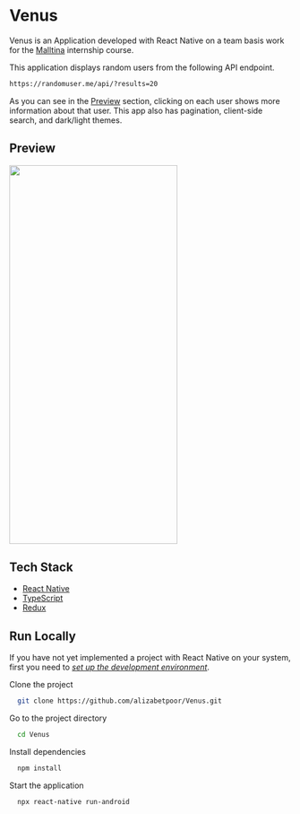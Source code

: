 # Venus

Venus is an Application developed with React Native on a team
basis work for the [Malltina](https://malltina.com/)
internship course.

This application displays random users from the following
 API endpoint.
 ```bash
https://randomuser.me/api/?results=20
```
As you can see in the [Preview](#preview) section, 
clicking on each user
shows more information about that user.
This app also has pagination,
 client-side search, and dark/light themes.

## Preview
<img src="/screenshots/app.gif" width="300" height="675">

## Tech Stack

- [React Native](https://reactnative.dev/)
- [TypeScript](https://www.typescriptlang.org/)
- [Redux](https://redux.js.org/)

## Run Locally
If you have not yet implemented a project with React Native on 
your system, first you need to 
[*set up the development environment*](https://reactnative.dev/docs/environment-setup).

Clone the project

```bash
  git clone https://github.com/alizabetpoor/Venus.git
```

Go to the project directory

```bash
  cd Venus
```

Install dependencies

```bash
  npm install
```

Start the application

```bash
  npx react-native run-android
```